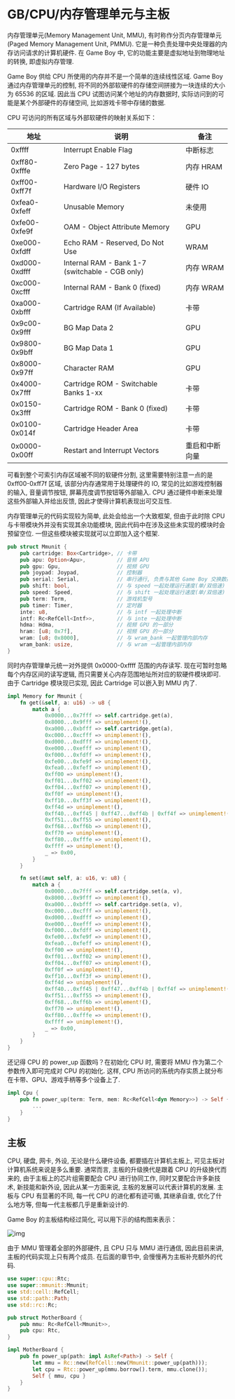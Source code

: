 # GB/CPU/内存管理单元与主板

内存管理单元(Memory Management Unit, MMU), 有时称作分页内存管理单元(Paged Memory Management Unit, PMMU). 它是一种负责处理中央处理器的内存访问请求的计算机硬件. 在 Game Boy 中, 它的功能主要是虚拟地址到物理地址的转换, 即虚拟内存管理.

Game Boy 供给 CPU 所使用的内存并不是一个简单的连续线性区域. Game Boy 通过内存管理单元的控制, 将不同的外部软硬件的存储空间拼接为一块连续的大小为 65536 的区域. 因此当 CPU 试图访问某个地址的内存数据时, 实际访问到的可能是某个外部硬件的存储空间, 比如游戏卡带中存储的数据.

CPU 可访问的所有区域与外部软硬件的映射关系如下：

|     地址      |                      说明                       |      备注      |
| ------------- | ----------------------------------------------- | -------------- |
| 0xffff        | Interrupt Enable Flag                           | 中断标志       |
| 0xff80-0xfffe | Zero Page - 127 bytes                           | 内存 HRAM      |
| 0xff00-0xff7f | Hardware I/O Registers                          | 硬件 IO        |
| 0xfea0-0xfeff | Unusable Memory                                 | 未使用         |
| 0xfe00-0xfe9f | OAM - Object Attribute Memory                   | GPU            |
| 0xe000-0xfdff | Echo RAM - Reserved, Do Not Use                 | WRAM           |
| 0xd000-0xdfff | Internal RAM - Bank 1-7 (switchable - CGB only) | 内存 WRAM      |
| 0xc000-0xcfff | Internal RAM - Bank 0 (fixed)                   | 内存 WRAM      |
| 0xa000-0xbfff | Cartridge RAM (If Available)                    | 卡带           |
| 0x9c00-0x9fff | BG Map Data 2                                   | GPU            |
| 0x9800-0x9bff | BG Map Data 1                                   | GPU            |
| 0x8000-0x97ff | Character RAM                                   | GPU            |
| 0x4000-0x7fff | Cartridge ROM - Switchable Banks 1-xx           | 卡带           |
| 0x0150-0x3fff | Cartridge ROM - Bank 0 (fixed)                  | 卡带           |
| 0x0100-0x014f | Cartridge Header Area                           | 卡带           |
| 0x0000-0x00ff | Restart and Interrupt Vectors                   | 重启和中断向量 |

可看到整个可索引内存区域被不同的软硬件分割, 这里需要特别注意一点的是 0xff00-0xff7f 区域, 该部分内存通常用于处理硬件的 IO, 常见的比如游戏控制器的输入, 音量调节按钮, 屏幕亮度调节按钮等外部输入. CPU 通过硬件中断来处理这些外部输入并给出反馈, 因此才使得计算机表现出可交互性.

内存管理单元的代码实现较为简单, 此处会给出一个大致框架, 但由于此时除 CPU 与卡带模块外并没有实现其余功能模块, 因此代码中在涉及这些未实现的模块时会预留空位. 一但这些模块被实现就可以立即加入这个框架.

```rs
pub struct Mmunit {
    pub cartridge: Box<Cartridge>, // 卡带
    pub apu: Option<Apu>,          // 音频 APU
    pub gpu: Gpu,                  // 视频 GPU
    pub joypad: Joypad,            // 控制器
    pub serial: Serial,            // 串行通行, 负责与其他 Game Boy 交换数据
    pub shift: bool,               // 与 speed 一起处理运行速度(单/双倍速)
    pub speed: Speed,              // 与 shift 一起处理运行速度(单/双倍速)
    pub term: Term,                // 游戏机型号
    pub timer: Timer,              // 定时器
    inte: u8,                      // 与 intf 一起处理中断
    intf: Rc<RefCell<Intf>>,       // 与 inte 一起处理中断
    hdma: Hdma,                    // 视频 GPU 的一部分
    hram: [u8; 0x7f],              // 视频 GPU 的一部分
    wram: [u8; 0x8000],            // 与 wram_bank 一起管理内部内存
    wram_bank: usize,              // 与 wram 一起管理内部内存
}
```

同时内存管理单元统一对外提供 0x0000-0xffff 范围的内存读写. 现在可暂时忽略每个内存区间的读写逻辑, 而只需要关心内存范围地址所对应的软硬件模块即可. 由于 Cartridge 模块现已实现, 因此 Cartridge 可以嵌入到 MMU 内了.

```rs
impl Memory for Mmunit {
    fn get(&self, a: u16) -> u8 {
        match a {
            0x0000...0x7fff => self.cartridge.get(a),                     // Cartridge
            0x8000...0x9fff => unimplement!(),                            // GPU
            0xa000...0xbfff => self.cartridge.get(a),                     // Cartridge
            0xc000...0xcfff => unimplement!(),                            // WRAM
            0xd000...0xdfff => unimplement!(),                            // WRAM
            0xe000...0xefff => unimplement!(),                            // WRAM
            0xf000...0xfdff => unimplement!(),                            // WRAM
            0xfe00...0xfe9f => unimplement!(),                            // GPU
            0xfea0...0xfeff => unimplement!(),                            // Unused
            0xff00 => unimplement!(),                                     // Joypad
            0xff01...0xff02 => unimplement!(),                            // Serial
            0xff04...0xff07 => unimplement!(),                            // Timer
            0xff0f => unimplement!(),                                     // Interrupt
            0xff10...0xff3f => unimplement!(),                            // APU
            0xff4d => unimplement!(),                                     // Speed
            0xff40...0xff45 | 0xff47...0xff4b | 0xff4f => unimplement!(), // GPU
            0xff51...0xff55 => unimplement!(),                            // HDMA
            0xff68...0xff6b => unimplement!(),                            // GPU
            0xff70 => unimplement!(),                                     // WRAM
            0xff80...0xfffe => unimplement!(),                            // HRAM
            0xffff => unimplement!(),                                     // Interrupe
            _ => 0x00,
        }
    }

    fn set(&mut self, a: u16, v: u8) {
        match a {
            0x0000...0x7fff => self.cartridge.set(a, v),                  // Cartridge
            0x8000...0x9fff => unimplement!(),                            // GPU
            0xa000...0xbfff => self.cartridge.set(a, v),                  // Cartridge
            0xc000...0xcfff => unimplement!(),                            // WRAM
            0xd000...0xdfff => unimplement!(),                            // WRAM
            0xe000...0xefff => unimplement!(),                            // WRAM
            0xf000...0xfdff => unimplement!(),                            // WRAM
            0xfe00...0xfe9f => unimplement!(),                            // GPU
            0xfea0...0xfeff => unimplement!(),                            // Unused
            0xff00 => unimplement!(),                                     // Joypad
            0xff01...0xff02 => unimplement!(),                            // Serial
            0xff04...0xff07 => unimplement!(),                            // Timer
            0xff0f => unimplement!(),                                     // Interrupt
            0xff10...0xff3f => unimplement!(),                            // APU
            0xff4d => unimplement!(),                                     // Speed
            0xff40...0xff45 | 0xff47...0xff4b | 0xff4f => unimplement!(), // GPU
            0xff51...0xff55 => unimplement!(),                            // HDMA
            0xff68...0xff6b => unimplement!(),                            // GPU
            0xff70 => unimplement!(),                                     // WRAM
            0xff80...0xfffe => unimplement!(),                            // HRAM
            0xffff => unimplement!(),                                     // Interrupe
            _ => 0x00,
        }
    }
}
```

还记得 CPU 的 power_up 函数吗？在初始化 CPU 时, 需要将 MMU 作为第二个参数传入即可完成对 CPU 的初始化. 这样, CPU 所访问的系统内存实质上就分布在卡带、GPU、游戏手柄等多个设备上了.

```rs
impl Cpu {
    pub fn power_up(term: Term, mem: Rc<RefCell<dyn Memory>>) -> Self {
        ...
    }
}
```

## 主板

CPU, 硬盘, 网卡, 外设, 无论是什么硬件设备, 都要插在计算机主板上, 可见主板对计算机系统来说是多么重要. 通常而言, 主板的升级换代是跟着 CPU 的升级换代而来的, 由于主板上的芯片组需要配合 CPU 进行协同工作, 同时又要配合许多新技术, 新技能和新外设, 因此从某一方面来说, 主板的发展可以代表计算机的发展. 主板与 CPU 有显著的不同, 每一代 CPU 的进化都有迹可循, 其继承自谁, 优化了什么地方等, 但每一代主板都几乎是重新设计的.

Game Boy 的主板结构经过简化, 可以用下示的结构图来表示：

![img](/img/gameboy/cpu/mmu/mb_struct.png)

由于 MMU 管理着全部的外部硬件, 且 CPU 只与 MMU 进行通信, 因此目前来讲, 主板的代码实现上只有两个成员. 在后面的章节中, 会慢慢再为主板补充额外的代码.

```rs
use super::cpu::Rtc;
use super::mmunit::Mmunit;
use std::cell::RefCell;
use std::path::Path;
use std::rc::Rc;

pub struct MotherBoard {
    pub mmu: Rc<RefCell<Mmunit>>,
    pub cpu: Rtc,
}

impl MotherBoard {
    pub fn power_up(path: impl AsRef<Path>) -> Self {
        let mmu = Rc::new(RefCell::new(Mmunit::power_up(path)));
        let cpu = Rtc::power_up(mmu.borrow().term, mmu.clone());
        Self { mmu, cpu }
    }
}
```
